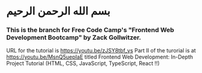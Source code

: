 ﻿# بسم الله الرحمن الرحيم
### This is the branch for Free Code Camp's "Frontend Web Development Bootcamp" by Zack Gollwitzer.
URL for the tutorial is https://youtu.be/zJSY8tbf_ys
Part II of the turorial is at https://youtu.be/MsnQ5uepIaE titled Frontend Web Development: In-Depth Project Tutorial (HTML, CSS, JavaScript, TypeScript, React !!)